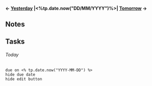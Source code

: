 #### <- [Yesterday](<% tp.date.yesterday("[Daily]%20[Notes]/YYYY/MMMM/dddd,%20DD-MM-Y")%>) |<%tp.date.now("DD/MM/YYYY")%>| [Tomorrow](<% tp.date.tomorrow("[Daily]%20[Notes]/YYYY/MMMM/dddd,%20DD-MM-Y")%>) ->
## Notes


## Tasks
###### Today
```tasks
due on <% tp.date.now("YYYY-MM-DD") %>
hide due date
hide edit button
```
